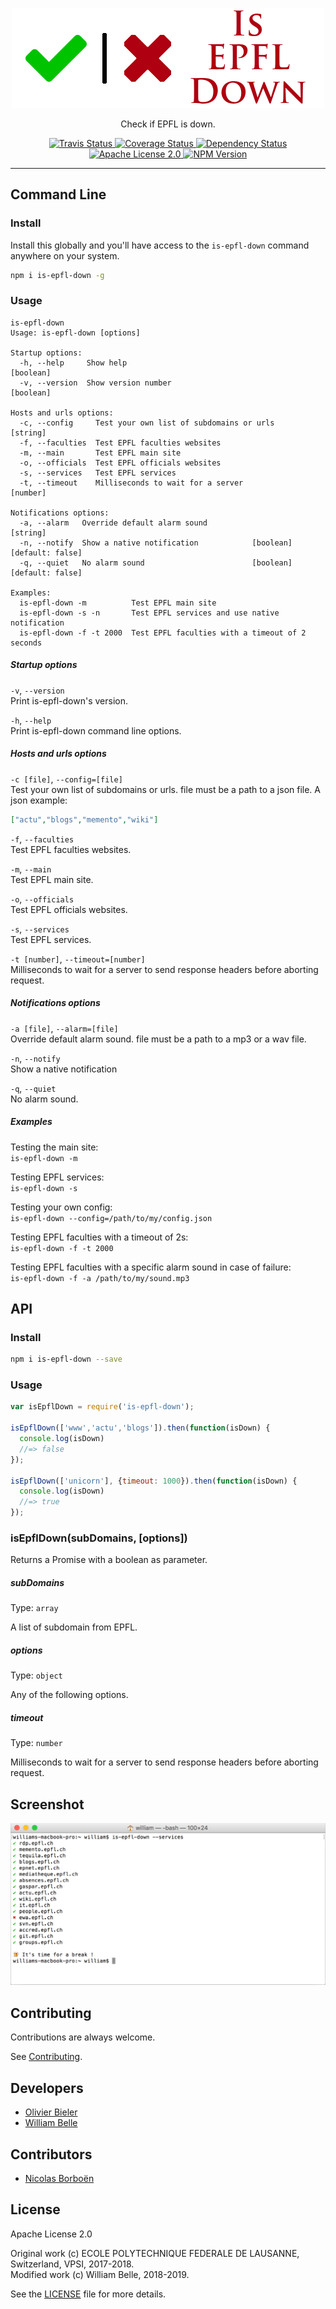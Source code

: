 <p align="center">
  <img alt="Is EPFL Down" src="https://raw.githubusercontent.com/innovativeinnovation/is-epfl-down/master/docs/readme/readme-logo.png">
</p>

<p align="center">
  Check if EPFL is down.
</p>

<p align="center">
  <a href="https://travis-ci.org/innovativeinnovation/is-epfl-down">
    <img alt="Travis Status" src="https://travis-ci.org/innovativeinnovation/is-epfl-down.svg?branch=master">
  </a>
  <a href="https://coveralls.io/github/innovativeinnovation/is-epfl-down?branch=master">
    <img alt="Coverage Status" src="https://coveralls.io/repos/github/innovativeinnovation/is-epfl-down/badge.svg?branch=master"/>
  </a>
  <a href="https://david-dm.org/innovativeinnovation/is-epfl-down">
    <img alt="Dependency Status" src="https://david-dm.org/innovativeinnovation/is-epfl-down/status.svg"/>
  </a>
  <a href="https://raw.githubusercontent.com/innovativeinnovation/is-epfl-down/master/LICENSE">
    <img alt="Apache License 2.0" src="https://img.shields.io/badge/license-Apache%202.0-blue.svg">
  </a>
  <a href='https://www.npmjs.com/package/is-epfl-down'>
    <img alt="NPM Version" src="https://img.shields.io/npm/v/is-epfl-down.svg" />
  </a>
</p>

---

Command Line
------------

### Install

Install this globally and you'll have access to the `is-epfl-down` command
anywhere on your system.

```bash
npm i is-epfl-down -g
```

### Usage

```console
is-epfl-down
Usage: is-epfl-down [options]

Startup options:
  -h, --help     Show help                                             [boolean]
  -v, --version  Show version number                                   [boolean]

Hosts and urls options:
  -c, --config     Test your own list of subdomains or urls             [string]
  -f, --faculties  Test EPFL faculties websites
  -m, --main       Test EPFL main site
  -o, --officials  Test EPFL officials websites
  -s, --services   Test EPFL services
  -t, --timeout    Milliseconds to wait for a server                    [number]

Notifications options:
  -a, --alarm   Override default alarm sound                            [string]
  -n, --notify  Show a native notification            [boolean] [default: false]
  -q, --quiet   No alarm sound                        [boolean] [default: false]

Examples:
  is-epfl-down -m          Test EPFL main site
  is-epfl-down -s -n       Test EPFL services and use native notification
  is-epfl-down -f -t 2000  Test EPFL faculties with a timeout of 2 seconds
```

##### Startup options

`-v`, `--version`  
Print is-epfl-down's version.

`-h`, `--help`  
Print is-epfl-down command line options.

##### Hosts and urls options

`-c [file]`, `--config=[file]`  
Test your own list of subdomains or urls. file must be a path to a json file.
A json example:

```json
["actu","blogs","memento","wiki"]
```

`-f`, `--faculties`  
Test EPFL faculties websites.

`-m`, `--main`  
Test EPFL main site.

`-o`, `--officials`  
Test EPFL officials websites.

`-s`, `--services`  
Test EPFL services.

`-t [number]`, `--timeout=[number]`  
Milliseconds to wait for a server to send response headers before aborting
request.

##### Notifications options

`-a [file]`, `--alarm=[file]`  
Override default alarm sound. file must be a path to a mp3 or a wav file.

`-n`, `--notify`  
Show a native notification

`-q`, `--quiet`  
No alarm sound.

##### Examples

Testing the main site:  
`is-epfl-down -m`

Testing EPFL services:  
`is-epfl-down -s`

Testing your own config:  
`is-epfl-down --config=/path/to/my/config.json`

Testing EPFL faculties with a timeout of 2s:  
`is-epfl-down -f -t 2000`

Testing EPFL faculties with a specific alarm sound in case of failure:  
`is-epfl-down -f -a /path/to/my/sound.mp3`

API
---

### Install

```bash
npm i is-epfl-down --save 
```

### Usage

```javascript
var isEpflDown = require('is-epfl-down');

isEpflDown(['www','actu','blogs']).then(function(isDown) {
  console.log(isDown)
  //=> false
});

isEpflDown(['unicorn'], {timeout: 1000}).then(function(isDown) {
  console.log(isDown)
  //=> true
});
```

### isEpflDown(subDomains, [options])

Returns a Promise with a boolean as parameter.

##### subDomains

Type: `array`

A list of subdomain from EPFL.

##### options

Type: `object`

Any of the following options.

##### timeout

Type: `number`

Milliseconds to wait for a server to send response headers before aborting
request.

Screenshot
----------

![command line screenshot](https://raw.githubusercontent.com/innovativeinnovation/is-epfl-down/master/docs/readme/screenshot.png)

Contributing
------------

Contributions are always welcome.

See [Contributing](CONTRIBUTING.md).

Developers
----------

  * [Olivier Bieler](https://github.com/obieler)
  * [William Belle](https://github.com/williambelle)

Contributors
------------

  * [Nicolas Borboën](https://github.com/ponsfrilus)

License
-------

Apache License 2.0

Original work (c) ECOLE POLYTECHNIQUE FEDERALE DE LAUSANNE, Switzerland, VPSI, 2017-2018.  
Modified work (c) William Belle, 2018-2019.

See the [LICENSE](LICENSE) file for more details.
